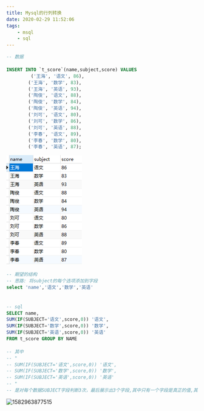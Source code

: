 ```yaml
---
title: Mysql的行列转换
date: 2020-02-29 11:52:06
tags:
	- msql
	- sql
---
```




```sql
-- 数据

INSERT INTO `t_score`(name,subject,score) VALUES
         ('王海', '语文', 86),
        ('王海', '数学', 83),
        ('王海', '英语', 93),
        ('陶俊', '语文', 88),
        ('陶俊', '数学', 84),
        ('陶俊', '英语', 94),
        ('刘可', '语文', 80),
        ('刘可', '数学', 86),
        ('刘可', '英语', 88),
        ('李春', '语文', 89),
        ('李春', '数学', 80),
        ('李春', '英语', 87);
```





![1582963329046](mysql的行列转换/1582963329046.png)

```sql
-- 期望的结构
-- 思路: 将subject的每个选项添加到字段 
select 'name','语文','数学','英语'


-- sql
SELECT name,
SUM(IF(SUBJECT='语文',score,0)) '语文',
SUM(IF(SUBJECT='数学',score,0)) '数学',
SUM(IF(SUBJECT='英语',score,0)) '英语'
FROM t_score GROUP BY NAME

-- 其中
-- "
-- SUM(IF(SUBJECT='语文',score,0)) '语文',
-- SUM(IF(SUBJECT='数学',score,0)) '数学',
-- SUM(IF(SUBJECT='英语',score,0)) '英语'
-- "
-- 是对每个数据SUBJECT字段判断3次，最后展示出3个字段,其中只有一个字段是真正的值,其他都是0
```


![1582963877515](D:\document\GitHub\blog\source\_posts\mysql的行列转换\1582963877515.png)

